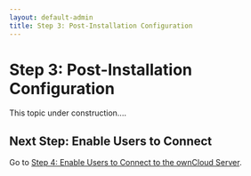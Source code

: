```yaml
---
layout: default-admin
title: Step 3: Post-Installation Configuration
---
```


# Step 3: Post-Installation Configuration
This topic under construction....

## Next Step: Enable Users to Connect
Go to [Step 4: Enable Users to Connect to the ownCloud Server](./qs_admins_addusers.html).
